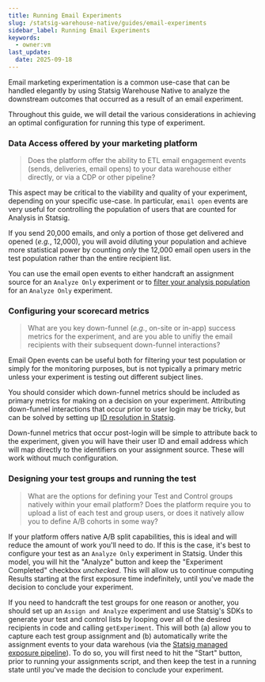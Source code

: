 ```yaml
---
title: Running Email Experiments
slug: /statsig-warehouse-native/guides/email-experiments
sidebar_label: Running Email Experiments
keywords:
  - owner:vm
last_update:
  date: 2025-09-18
---
```


Email marketing experimentation is a common use-case that can be handled elegantly by using Statsig Warehouse Native to analyze the downstream outcomes that occurred as a result of an email experiment. 

Throughout this guide, we will detail the various considerations in achieving an optimal configuration for running this type of experiment.

### Data Access offered by your marketing platform
> Does the platform offer the ability to ETL email engagement events (sends, deliveries, email opens) to your data warehouse either directly, or via a CDP or other pipeline?

This aspect may be critical to the viability and quality of your experiment, depending on your specific use-case. In particular, `email open` events are very useful for controlling the population of users that are counted for Analysis in Statsig. 

If you send 20,000 emails, and only a portion of those get delivered and opened (_e.g._, 12,000), you will avoid diluting your population and achieve more statistical power by counting _only_ the 12,000 email open users in the test population rather than the entire recipient list.

You can use the email open events to either handcraft an assignment source for an `Analyze Only` experiment or to [filter your analysis population](/statsig-warehouse-native/configuration/qualifying-events/#filter-by-qualifying-events) for an `Analyze Only` experiment.

### Configuring your scorecard metrics
> What are you key down-funnel (_e.g._, on-site or in-app) success metrics for the experiment, and are you able to unifiy the email recipients with their subsequent  down-funnel interactions?

Email Open events can be useful both for filtering your test population or simply for the monitoring purposes, but is not typically a primary metric unless your experiment is testing out different subject lines.

You should consider which down-funnel metrics should be included as primary metrics for making on a decision on your experiment. Attributing down-funnel interactions that occur prior to user login may be tricky, but can be solved by setting up [ID resolution in Statsig](https://docs.statsig.com/statsig-warehouse-native/features/id-resolution/). 

Down-funnel metrics that occur post-login will be simple to attribute back to the experiment, given you will have their user ID and email address which will map directly to the identifiers on your assignment source. These will work without much configuration.

### Designing your test groups and running the test
> What are the options for defining your Test and Control groups natively within your email platform? Does the platform require you to upload a list of each test and group users, or does it natively allow you to define A/B cohorts in some way?

If your platform offers native A/B split capabilities, this is ideal and will reduce the amount of work you'll need to do. If this is the case, it's best to configure your test as an `Analyze Only` experiment in Statsig. Under this model, you will hit the "Analyze" button and keep the "Experiment Completed" checkbox _unchecked_. This will allow us to continue computing Results starting at the first exposure time indefinitely, until you've made the decision to conclude your experiment.

If you need to handcraft the test groups for one reason or another, you should set up an `Assign and Analyze` experiment and use Statsig's SDKs to generate your test and control lists by looping over all of the desired recipients in code and calling `getExperiment`. This will both (a) allow you to capture each test group assignment and (b) automatically write the assignment events to your data warehous (via the [Statsig managed exposure pipeline](https://docs.statsig.com/statsig-warehouse-native/guides/forwarded-data/)). To do so, you will first need to hit the "Start" button, prior to running your assignments script, and then keep the test in a running state until you've made the decision to conclude your experiment.
